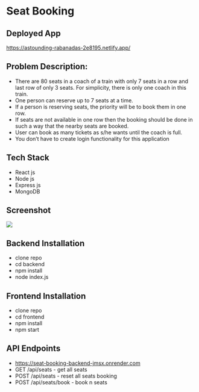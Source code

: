 # Seat Booking

## Deployed App
https://astounding-rabanadas-2e8195.netlify.app/



## Problem Description:
- There are 80 seats in a coach of a train with only 7 seats in a row and last row of only 3 seats. For
simplicity, there is only one coach in this train.
- One person can reserve up to 7 seats at a time.
- If a person is reserving seats, the priority will be to book them in one row.
- If seats are not available in one row then the booking should be done in such a way that the nearby
seats are booked.
- User can book as many tickets as s/he wants until the coach is full.
- You don’t have to create login
functionality for this application

## Tech Stack
- React js
- Node js
- Express js
- MongoDB

## Screenshot
<img src="https://res.cloudinary.com/dfrhy6m3m/image/upload/v1689589749/dnd7h6s237vrgnpnt4fa.png" />

## Backend Installation
- clone repo
- cd backend
- npm install
- node index.js

## Frontend Installation
- clone repo
- cd frontend
- npm install
- npm start

## API Endpoints
- https://seat-booking-backend-jmsx.onrender.com
- GET /api/seats - get all seats
- POST /api/seats - reset all seats booking
- POST /api/seats/book - book n seats
  
